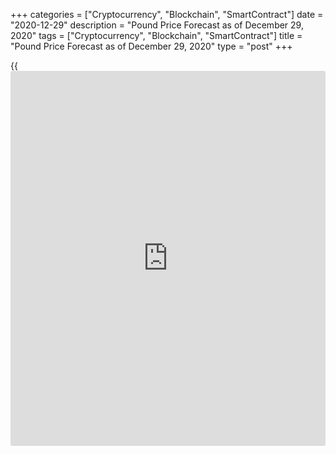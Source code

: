 +++
categories = ["Cryptocurrency", "Blockchain", "SmartContract"]
date = "2020-12-29"
description = "Pound Price Forecast as of December 29, 2020"
tags = ["Cryptocurrency", "Blockchain", "SmartContract"]
title = "Pound Price Forecast as of December 29, 2020"
type = "post"
+++

{{<iframe id="large-banner" src="https://www.bounty.group/#slide=12.0" width="100%" height="600" scrolling="no" style="border: 0px solid rgb(216, 221, 230); border-radius: 3px;">}}

2020-12-29

2020-12-29

Pound dreams about Singapore. Forecast as of 29.12.2020Dmitri Demidenko

The agreement with the EU opens up new prospects for the UK. Britain can
enter into contracts on its own behalf and count on capital inflows to
the local securities market. What does this mean for [GBPUSD][1]? Let us
discuss this topic and make up a trading plan.

## Fundamental pound forecast for a year

The euphoria over the successful Brexit dissipated like a morning fog,
while the thin post-Christmas market and traders’ desire to take profit
from the longs sent [GBPUSD][1] quotes to the bottom of figure 34. One
can only guess how the story would have ended for the pound if London
and Brussels had not come to an agreement in the end. However, in
reality, they simply had no other choice.

The loss of the European market, which accounts for about 43% of UK
exports and 52% of imports, would be a real disaster for the British
economy and another blow to Boris Johnson’s reputation. His non-
recognition of COVID-19 turned into the worst recession for the country
in three hundred years. It must be said that the Prime Minister began to
improve. He organized the world's first large-scale vaccination against
coronavirus and achieved a successful Brexit. This is favorable for the
pound’s long-term outlook, but while traders are weighing the [terms](https://www.fintechee.com/terms/) of
the agreement with the EU, it is under pressure.

The Office for Budget Responsibility predicts that the UK economy will
fall by 4% within 15 years, even if the country maintains access to the
single market. Indeed, London and Brussels have agreed on duty-free
trade in goods. Still, about 80% of Britain's GDP is in the service
sector, which is likely to experience problems due to restrictions
related to the people’s movement across borders.

### UK GDP Forecasts

 _Source: Bloomberg._

Brexit advocates, by contrast, are optimistic. They are confident that
Boris Johnson will be able to recreate Singapore’s economic model in the
UK. London will strengthen its position as an international financial
center, which will be greatly facilitated by the inflow of capital into
the British securities market. Indeed, since the 2016 referendum, local
stock indices have been losing ground to their global counterparts and
now look undervalued. Given the growing global risk appetite in 2021,
the UK assets should be more demanded by foreign [investor](https://www.fintechee.com/tutorial-for-forex-trading/investor-mode/)s.

### Dynamics of world stock indices

 _Source: Bloomberg._

Reduction of uncertainty, as well as hopes for additional fiscal
stimulus from the US Congress, rumors of which will continue to support
the [S&P 500][2] rally, will help to recover the [GBPUSD][1] uptrend.
The main risk factor for the pound in the first half of 2021 is a
potential referendum on Scottish independence.

### [GBPUSD][3] trading plan for a year

Most likely, the second half of the next year will not be as successful
for the GBPUSD bulls as the first one. I associate this with the change
in the Fed's outlook. By that time, the US economy, thanks to massive
fiscal stimulus, should start expanding, and inflation should rise. This
will force the Fed to change its views. It is one thing to talk about
holding rates for a long time when the economy is just recovering from a
recession, and another thing when it is growing at an extraordinary
pace. Thus, by the end of June, [GBPUSD][1] quotes may rise to 1.4-1.42,
but the pound risks to end the year at $1.37-1.39.



## Price chart of GBPUSD in real time mode

The content of this article reflects the author’s opinion and does not
necessarily reflect the official position of LiteForex. The material
published on this page is provided for informational purposes only and
should not be considered as the provision of investment advice for the
purposes of Directive 2004/39/EC.

Rate this article:

{{value}}

( {{count}} {{title}} )

   1. my.lite.forex/trading/chart?symbol=GBPUSD&returnUrl=true
   2. my.lite.forex/trading/chart?symbol=SPX&returnUrl=true
   3. my.liteforex.com/trading/chart?symbol=GBPUSD&returnUrl=true
